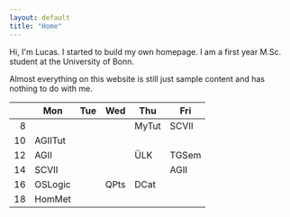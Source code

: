 ```yaml
---
layout: default
title: "Home"
---
```


Hi, I'm Lucas. I started to build my own homepage. I am a first year M.Sc. student at the University of Bonn.

Almost everything on this website is still just sample content and has nothing to do with me.

|      |  Mon      |  Tue      |  Wed      |  Thu      |  Fri     |
|-----:|-----------|-----------|-----------|-----------|----------|
|  8   |           |           |           |  MyTut    |  SCVII   |
|  10  |  AGIITut  |           |           |           |          |
|  12  |  AGII     |           |           |  ÜLK      |  TGSem   |
|  14  |  SCVII    |           |           |           |  AGII    |
|  16  |  OSLogic  |           |  QPts     |  DCat     |          |
|  18  |  HomMet   |           |           |           |          |
